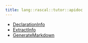 ```yaml
---
title: lang::rascal::tutor::apidoc
---
```



   * [DeclarationInfo](../../../../../Library/lang/rascal/tutor/apidoc/DeclarationInfo.md)
   * [ExtractInfo](../../../../../Library/lang/rascal/tutor/apidoc/ExtractInfo.md)
   * [GenerateMarkdown](../../../../../Library/lang/rascal/tutor/apidoc/GenerateMarkdown.md)